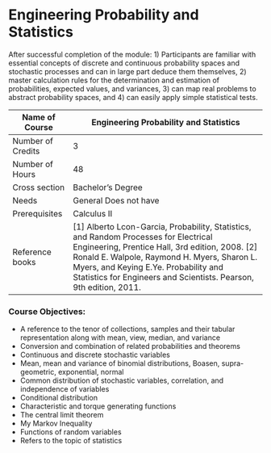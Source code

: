 
# Engineering Probability and Statistics

After successful completion of the module: 1) Participants are familiar with essential concepts of discrete and continuous probability spaces and stochastic processes and can in large part deduce them themselves, 2) master calculation rules for the determination and estimation of probabilities, expected values, and variances, 3) can map real problems to abstract probability spaces, and 4) can easily apply simple statistical tests.


| Name of Course |	Engineering Probability and Statistics |
|---|---|
| Number of Credits | 3 |
| Number of Hours | 48 | 
| Cross section | Bachelor’s Degree | 
| Needs | General Does not have |
| Prerequisites | Calculus II | 
| Reference books | [1] Alberto Lcon-Garcia, Probability, Statistics, and Random Processes for Electrical Engineering, Prentice Hall, 3rd edition, 2008. [2] Ronald E. Walpole, Raymond H. Myers, Sharon L. Myers, and Keying E.Ye. Probability and Statistics for Engineers and Scientists. Pearson, 9th edition, 2011. |
	
	
### Course Objectives:

- A reference to the tenor of collections, samples and their tabular representation along with mean, view, median, and variance
- Conversion and combination of related probabilities and theorems
- Continuous and discrete stochastic variables
- Mean, mean and variance of binomial distributions, Boasen, supra-geometric, exponential, normal
- Common distribution of stochastic variables, correlation, and independence of variables
- Conditional distribution
- Characteristic and torque generating functions
- The central limit theorem
- My Markov Inequality
- Functions of random variables
- Refers to the topic of statistics